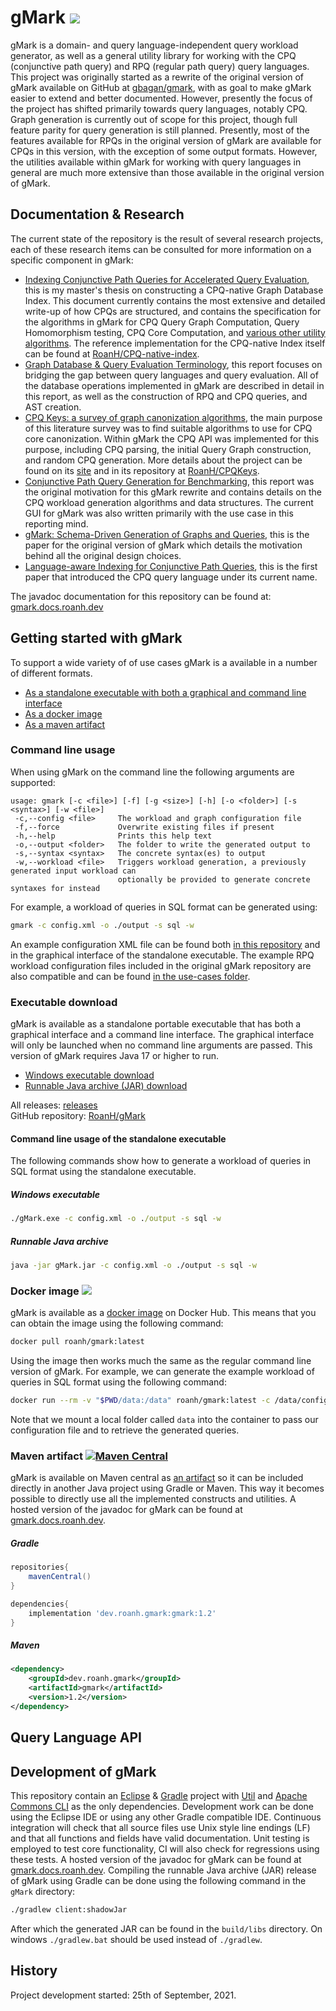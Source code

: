 # gMark [![](https://img.shields.io/github/release/RoanH/gMark.svg)](https://github.com/RoanH/gMark/releases)
gMark is a domain- and query language-independent query workload generator, as well as a general utility library for working with the CPQ (conjunctive path query) and RPQ (regular path query) query languages. This project was originally started as a rewrite of the original version of gMark available on GitHub at [gbagan/gmark](https://github.com/gbagan/gmark), with as goal to make gMark easier to extend and better documented. However, presently the focus of the project has shifted primarily towards query languages, notably CPQ. Graph generation is currently out of scope for this project, though full feature parity for query generation is still planned. Presently, most of the features available for RPQs in the original version of gMark are available for CPQs in this version, with the exception of some output formats. However, the utilities available within gMark for working with query languages in general are much more extensive than those available in the original version of gMark.

## Documentation & Research
The current state of the repository is the result of several research projects, each of these research items can be consulted for more information on a specific component in gMark:

- [Indexing Conjunctive Path Queries for Accelerated Query Evaluation](https://thesis.roanh.dev/), this is my master's thesis on constructing a CPQ-native Graph Database Index. This document currently contains the most extensive and detailed write-up of how CPQs are structured, and contains the specification for the algorithms in gMark for CPQ Query Graph Computation, Query Homomorphism testing, CPQ Core Computation, and [various other utility algorithms](https://github.com/RoanH/gMark/releases/tag/v1.2). The reference implementation for the CPQ-native Index itself can be found at [RoanH/CPQ-native-index](https://github.com/RoanH/CPQ-native-index).
- [Graph Database & Query Evaluation Terminology](https://research.roanh.dev/Graph%20Database%20&%20Query%20Evaluation%20Terminology%20v1.3.pdf), this report focuses on bridging the gap between query languages and query evaluation. All of the database operations implemented in gMark are described in detail in this report, as well as the construction of RPQ and CPQ queries, and AST creation.
- [CPQ Keys: a survey of graph canonization algorithms](https://research.roanh.dev/cpqkeys/CPQ%20Keys%20v1.1.pdf), the main purpose of this literature survey was to find suitable algorithms to use for CPQ core canonization. Within gMark the CPQ API was implemented for this purpose, including CPQ parsing, the initial Query Graph construction, and random CPQ generation. More details about the project can be found on its [site](https://cpqkeys.roanh.dev/) and in its repository at [RoanH/CPQKeys](https://github.com/RoanH/CPQKeys).
- [Conjunctive Path Query Generation for Benchmarking](https://research.roanh.dev/Conjunctive%20Path%20Query%20Generation%20for%20Benchmarking%20v2.8.pdf), this report was the original motivation for this gMark rewrite and contains details on the CPQ workload generation algorithms and data structures. The current GUI for gMark was also written primarily with the use case in this reporting mind.
- [gMark: Schema-Driven Generation of Graphs and Queries](https://arxiv.org/abs/1511.08386), this is the paper for the original version of gMark which details the motivation behind all the original design choices.
- [Language-aware Indexing for Conjunctive Path Queries](https://arxiv.org/abs/2003.03079), this is the first paper that introduced the CPQ query language under its current name.

The javadoc documentation for this repository can be found at: [gmark.docs.roanh.dev](https://gmark.docs.roanh.dev/)

## Getting started with gMark
To support a wide variety of of use cases gMark is a available in a number of different formats. 

- [As a standalone executable with both a graphical and command line interface](#executable-download)
- [As a docker image](#docker-image-)
- [As a maven artifact](#maven-artifact-)

### Command line usage
When using gMark on the command line the following arguments are supported:

```
usage: gmark [-c <file>] [-f] [-g <size>] [-h] [-o <folder>] [-s <syntax>] [-w <file>]
 -c,--config <file>     The workload and graph configuration file
 -f,--force             Overwrite existing files if present
 -h,--help              Prints this help text
 -o,--output <folder>   The folder to write the generated output to
 -s,--syntax <syntax>   The concrete syntax(es) to output
 -w,--workload <file>   Triggers workload generation, a previously generated input workload can
                        optionally be provided to generate concrete syntaxes for instead
```

For example, a workload of queries in SQL format can be generated using:

```sh
gmark -c config.xml -o ./output -s sql -w
```

An example configuration XML file can be found both [in this repository](gMark/client/example.xml) and in the graphical interface of the standalone executable. The example RPQ workload configuration files included in the original gMark repository are also compatible and can be found [in the use-cases folder](https://github.com/gbagan/gmark/tree/master/use-cases).

### Executable download
gMark is available as a standalone portable executable that has both a graphical interface and a command line interface. The graphical interface will only be launched when no command line arguments are passed. This version of gMark requires Java 17 or higher to run.
   
- [Windows executable download](https://github.com/RoanH/gMark/releases/download/v1.2/gMark-v1.2.exe)    
- [Runnable Java archive (JAR) download](https://github.com/RoanH/gMark/releases/download/v1.2/gMark-v1.2.jar)

All releases: [releases](https://github.com/RoanH/gMark/releases)    
GitHub repository: [RoanH/gMark](https://github.com/RoanH/gMark)

#### Command line usage of the standalone executable
The following commands show how to generate a workload of queries in SQL format using the standalone executable.

##### Windows executable
```bat
./gMark.exe -c config.xml -o ./output -s sql -w
```

##### Runnable Java archive
```sh
java -jar gMark.jar -c config.xml -o ./output -s sql -w
```

### Docker image [![](https://img.shields.io/docker/v/roanh/gmark?sort=semver)](https://hub.docker.com/r/roanh/gmark)
gMark is available as a [docker image](https://hub.docker.com/r/roanh/gmark) on Docker Hub. This means that you can obtain the image using the following command:

```sh
docker pull roanh/gmark:latest
```

Using the image then works much the same as the regular command line version of gMark. For example, we can generate the example workload of queries in SQL format using the following command:

```sh
docker run --rm -v "$PWD/data:/data" roanh/gmark:latest -c /data/config.xml -o /data/queries -s sql -w
```

Note that we mount a local folder called `data` into the container to pass our configuration file and to retrieve the generated queries.

### Maven artifact [![Maven Central](https://img.shields.io/maven-central/v/dev.roanh.gmark/gmark)](https://mvnrepository.com/artifact/dev.roanh.gmark/gmark)
gMark is available on Maven central as [an artifact](https://mvnrepository.com/artifact/dev.roanh.gmark/gmark) so it can be included directly in another Java project using Gradle or Maven. This way it becomes possible to directly use all the implemented constructs and utilities. A hosted version of the javadoc for gMark can be found at [gmark.docs.roanh.dev](https://gmark.docs.roanh.dev/).

##### Gradle 
```groovy
repositories{
	mavenCentral()
}

dependencies{
	implementation 'dev.roanh.gmark:gmark:1.2'
}
```

##### Maven
```xml
<dependency>
	<groupId>dev.roanh.gmark</groupId>
	<artifactId>gmark</artifactId>
	<version>1.2</version>
</dependency>
```

## Query Language API


## Development of gMark
This repository contain an [Eclipse](https://www.eclipse.org/) & [Gradle](https://gradle.org/) project with [Util](https://github.com/RoanH/Util) and [Apache Commons CLI](https://commons.apache.org/proper/commons-cli/introduction.html) as the only dependencies. Development work can be done using the Eclipse IDE or using any other Gradle compatible IDE. Continuous integration will check that all source files use Unix style line endings (LF) and that all functions and fields have valid documentation. Unit testing is employed to test core functionality, CI will also check for regressions using these tests. A hosted version of the javadoc for gMark can be found at [gmark.docs.roanh.dev](https://gmark.docs.roanh.dev/). Compiling the runnable Java archive (JAR) release of gMark using Gradle can be done using the following command in the `gMark` directory:

```sh
./gradlew client:shadowJar
```

After which the generated JAR can be found in the `build/libs` directory. On windows `./gradlew.bat` should be used instead of `./gradlew`.

## History
Project development started: 25th of September, 2021.
